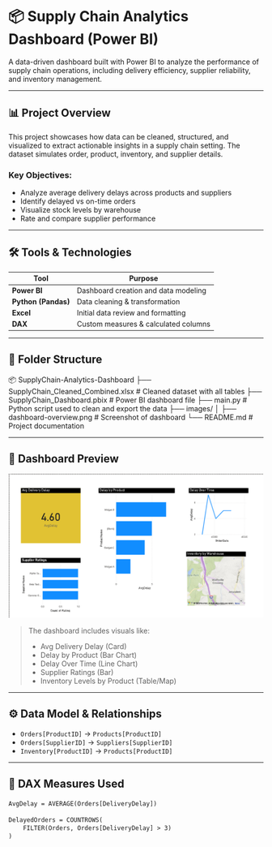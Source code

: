 # 📦 Supply Chain Analytics Dashboard (Power BI)

A data-driven dashboard built with Power BI to analyze the performance of supply chain operations, including delivery efficiency, supplier reliability, and inventory management.

---

## 📊 Project Overview

This project showcases how data can be cleaned, structured, and visualized to extract actionable insights in a supply chain setting. The dataset simulates order, product, inventory, and supplier details.

### Key Objectives:
- Analyze average delivery delays across products and suppliers
- Identify delayed vs on-time orders
- Visualize stock levels by warehouse
- Rate and compare supplier performance

---

## 🛠 Tools & Technologies

| Tool         | Purpose                             |
|--------------|-------------------------------------|
| **Power BI** | Dashboard creation and data modeling |
| **Python (Pandas)** | Data cleaning & transformation      |
| **Excel**    | Initial data review and formatting   |
| **DAX**      | Custom measures & calculated columns |

---

## 📁 Folder Structure
📦 SupplyChain-Analytics-Dashboard
├── SupplyChain_Cleaned_Combined.xlsx # Cleaned dataset with all tables
├── SupplyChain_Dashboard.pbix # Power BI dashboard file
├── main.py # Python script used to clean and export the data
├── images/
│ ├── dashboard-overview.png # Screenshot of dashboard
└── README.md # Project documentation


---

## 📸 Dashboard Preview

![Dashboard Screenshot](images/Dashboard-overview.png)

> The dashboard includes visuals like:
> - Avg Delivery Delay (Card)
> - Delay by Product (Bar Chart)
> - Delay Over Time (Line Chart)
> - Supplier Ratings (Bar)
> - Inventory Levels by Product (Table/Map)

---

## ⚙ Data Model & Relationships

- `Orders[ProductID]` → `Products[ProductID]`
- `Orders[SupplierID]` → `Suppliers[SupplierID]`
- `Inventory[ProductID]` → `Products[ProductID]`

---

## 🔎 DAX Measures Used

```DAX
AvgDelay = AVERAGE(Orders[DeliveryDelay])

DelayedOrders = COUNTROWS(
    FILTER(Orders, Orders[DeliveryDelay] > 3)
)


